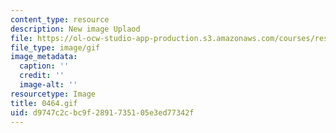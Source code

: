 ```yaml
---
content_type: resource
description: New image Uplaod
file: https://ol-ocw-studio-app-production.s3.amazonaws.com/courses/res-21g-01-kana-spring-2010/d9747c2cbc9f2891735105e3ed77342f_0464.gif
file_type: image/gif
image_metadata:
  caption: ''
  credit: ''
  image-alt: ''
resourcetype: Image
title: 0464.gif
uid: d9747c2c-bc9f-2891-7351-05e3ed77342f
---
```

